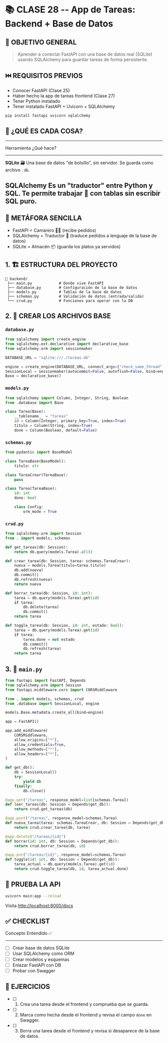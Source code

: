 # 📚 CLASE 28 -- App de Tareas: Backend + Base de Datos

## 🧠 OBJETIVO GENERAL

> Aprender a conectar FastAPI con una base de datos real (SQLite) usando
> SQLAlchemy para guardar tareas de forma persistente.

## ⏮️ REQUISITOS PREVIOS

-   Conocer FastAPI (Clase 25)
-   Haber hecho la app de tareas frontend (Clase 27)
-   Tener Python instalado
-   Tener instalado FastAPI + Uvicorn + SQLAlchemy

``` bash
pip install fastapi uvicorn sqlalchemy
```

## 🧩 ¿QUÉ ES CADA COSA?

  --------------------------------------------------------------------------
  Herramienta      ¿Qué hace?
  ---------------- ---------------------------------------------------------
  **SQLite** 🗃️    Una base de datos "de bolsillo", sin servidor. Se guarda
                   como archivo `.db`.

  **SQLAlchemy**   Es un "traductor" entre Python y SQL. Te permite trabajar
  🔗               con tablas sin escribir SQL puro.
  --------------------------------------------------------------------------

## 🎯 METÁFORA SENCILLA

-   FastAPI = Camarero 🧑‍🍳 (recibe pedidos)
-   SQLAlchemy = Traductor 📘 (traduce pedidos a lenguaje de la base de
    datos)
-   SQLite = Almacén 📦 (guarda los platos ya servidos)

## 1. 🏗️ ESTRUCTURA DEL PROYECTO

    📁 backend/
     ├── main.py            # Donde vive FastAPI
     ├── database.py        # Configuración de la base de datos
     ├── models.py          # Tablas de la base de datos
     ├── schemas.py         # Validación de datos (entrada/salida)
     └── crud.py            # Funciones para operar con la DB

## 2. 🧱 CREAR LOS ARCHIVOS BASE

### `database.py`

``` python
from sqlalchemy import create_engine
from sqlalchemy.ext.declarative import declarative_base
from sqlalchemy.orm import sessionmaker

DATABASE_URL = "sqlite:///./tareas.db"

engine = create_engine(DATABASE_URL, connect_args={"check_same_thread": False})
SessionLocal = sessionmaker(autocommit=False, autoflush=False, bind=engine)
Base = declarative_base()
```

### `models.py`

``` python
from sqlalchemy import Column, Integer, String, Boolean
from .database import Base

class Tarea(Base):
    __tablename__ = "tareas"
    id = Column(Integer, primary_key=True, index=True)
    titulo = Column(String, index=True)
    done = Column(Boolean, default=False)
```

### `schemas.py`

``` python
from pydantic import BaseModel

class TareaBase(BaseModel):
    titulo: str

class TareaCrear(TareaBase):
    pass

class Tarea(TareaBase):
    id: int
    done: bool

    class Config:
        orm_mode = True
```

### `crud.py`

``` python
from sqlalchemy.orm import Session
from . import models, schemas

def get_tareas(db: Session):
    return db.query(models.Tarea).all()

def crear_tarea(db: Session, tarea: schemas.TareaCrear):
    nueva = models.Tarea(titulo=tarea.titulo)
    db.add(nueva)
    db.commit()
    db.refresh(nueva)
    return nueva

def borrar_tarea(db: Session, id: int):
    tarea = db.query(models.Tarea).get(id)
    if tarea:
        db.delete(tarea)
        db.commit()
    return tarea

def toggle_tarea(db: Session, id: int, estado: bool):
    tarea = db.query(models.Tarea).get(id)
    if tarea:
        tarea.done = not estado
        db.commit()
        db.refresh(tarea)
    return tarea
```

## 3. 🚀 `main.py`

``` python
from fastapi import FastAPI, Depends
from sqlalchemy.orm import Session
from fastapi.middleware.cors import CORSMiddleware

from . import models, schemas, crud
from .database import SessionLocal, engine

models.Base.metadata.create_all(bind=engine)

app = FastAPI()

app.add_middleware(
    CORSMiddleware,
    allow_origins=["*"],
    allow_credentials=True,
    allow_methods=["*"],
    allow_headers=["*"],
)

def get_db():
    db = SessionLocal()
    try:
        yield db
    finally:
        db.close()

@app.get("/tareas", response_model=list[schemas.Tarea])
def leer_tareas(db: Session = Depends(get_db)):
    return crud.get_tareas(db)

@app.post("/tareas", response_model=schemas.Tarea)
def nueva_tarea(tarea: schemas.TareaCrear, db: Session = Depends(get_db)):
    return crud.crear_tarea(db, tarea)

@app.delete("/tareas/{id}")
def borrar(id: int, db: Session = Depends(get_db)):
    return crud.borrar_tarea(db, id)

@app.put("/tareas/{id}", response_model=schemas.Tarea)
def toggle(id: int, db: Session = Depends(get_db)):
    tarea_actual = db.query(models.Tarea).get(id)
    return crud.toggle_tarea(db, id, tarea_actual.done)
```

## 🧪 PRUEBA LA API

``` bash
uvicorn main:app --reload
```

Visita <http://localhost:8000/docs>

## ✅ CHECKLIST

  Concepto                     Entendido ✅
  ---------------------------- --------------
  - [ ] Crear base de datos SQLite   
  - [ ] Usar SQLAlchemy como ORM     
  - [ ] Crear modelos y esquemas     
  - [ ] Enlazar FastAPI con DB       
  - [ ] Probar con Swagger           

## 💪 EJERCICIOS

- [ ] 1.  Crea una tarea desde el frontend y comprueba que se guarda.
- [ ] 2.  Marca como hecha desde el frontend y revisa el campo `done` en
    Swagger.
- [ ] 3.  Borra una tarea desde el frontend y revisa si desaparece de la base
    de datos.
